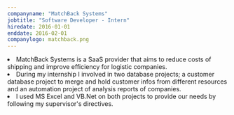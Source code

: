 ```yaml
---
companyname: "MatchBack Systems"
jobtitle: "Software Developer - Intern"
hiredate: 2016-01-01
enddate: 2016-02-01
companylogo: matchback.png
---
```

<li>
MatchBack Systems is a SaaS provider that aims to reduce costs of shipping and improve efficiency for logistic companies.
</li>  
<li>
During my internship I involved in two database projects; a customer database project
to merge and hold customer infos from different resources and an automation project
of analysis reports of companies.
</li>  
<li>I used MS Excel and VB.Net on both projects to provide our needs by following my
supervisor's directives.
</li>                  